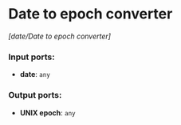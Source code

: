 # Date to epoch converter

_[date/Date to epoch converter]_

### Input ports:

* __date__: ` any `

### Output ports:

* __UNIX epoch__: ` any `


